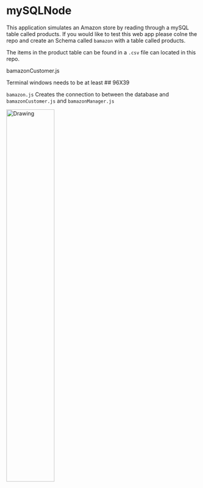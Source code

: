 # mySQLNode
This application simulates an Amazon store by reading through a mySQL table called products. If you would like to test this web app please colne the repo and create an Schema called `bamazon` with a table called products.

The items in the product table can be found in a `.csv` file can located in this repo.

bamazonCustomer.js  



Terminal windows needs to be at least ## 96X39

`bamazon.js` Creates the connection to between the database and `bamazonCustomer.js` and `bamazonManager.js`

 
<img src="bamazonCustomer.png" alt="Drawing" width ="50%"/>


